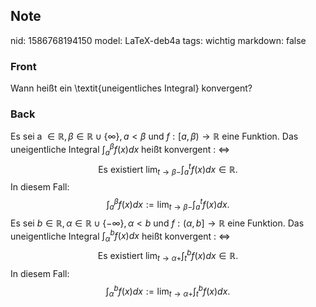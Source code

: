 ## Note
nid: 1586768194150
model: LaTeX-deb4a
tags: wichtig
markdown: false

### Front
Wann heißt ein \textit{uneigentliches Integral} konvergent?

### Back
Es sei a $\in \mathbb{R}, \beta \in \mathbb{R} \cup\{\infty\}, a<\beta$ und $f:[a, \beta) \rightarrow \mathbb{R}$ eine Funktion.
Das uneigentliche Integral $\int_{a}^{\beta} f(x) d x$ heißt konvergent : $\Longleftrightarrow$
$$
\text {Es existiert } \lim _{t \rightarrow \beta-} \int_{a}^{t} f(x) d x \in \mathbb{R}.
$$
In diesem Fall:
$$
\int_{a}^{\beta} f(x) d x:=\lim _{t \rightarrow \beta-} \int_{a}^{t} f(x) dx.
$$
Es sei $b \in \mathbb{R}, \alpha \in \mathbb{R} \cup\{-\infty\}, \alpha<b$ und $f:(\alpha, b] \rightarrow \mathbb{R}$ eine Funktion.
Das uneigentliche Integral $\int_{\alpha}^{b} f(x) d x$ heißt konvergent : $\Longleftrightarrow$
$$
\text {Es existiert } \lim _{t \rightarrow \alpha+} \int_{t}^{b} f(x) d x \in \mathbb{R}.
$$
In diesem Fall:
$$
\int_{\alpha}^{b} f(x) d x:=\lim _{t \rightarrow \alpha+} \int_{t}^{b} f(x) dx.
$$
